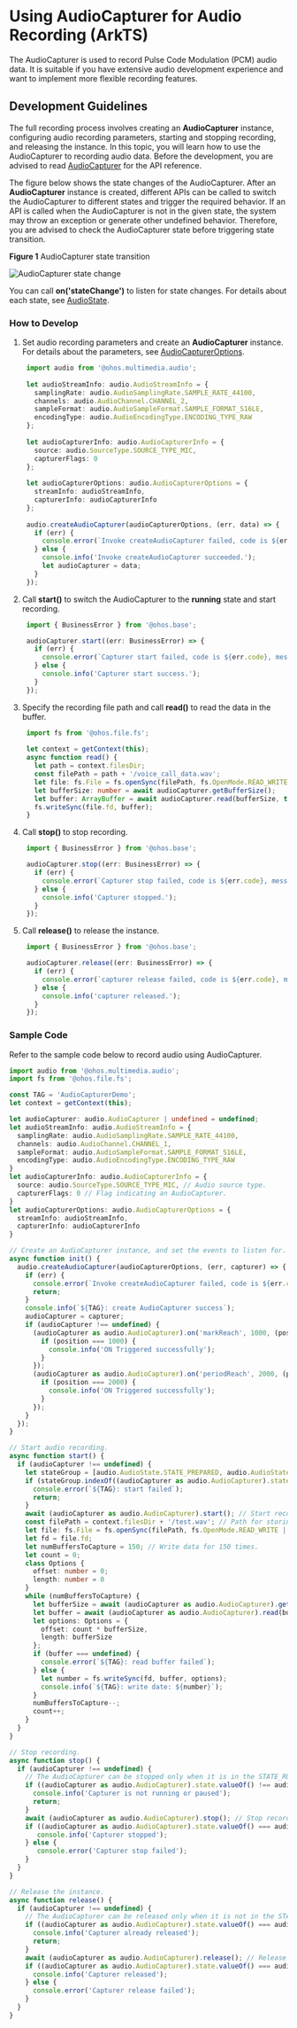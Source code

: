 # Using AudioCapturer for Audio Recording (ArkTS)

The AudioCapturer is used to record Pulse Code Modulation (PCM) audio data. It is suitable if you have extensive audio development experience and want to implement more flexible recording features.

## Development Guidelines

The full recording process involves creating an **AudioCapturer** instance, configuring audio recording parameters, starting and stopping recording, and releasing the instance. In this topic, you will learn how to use the AudioCapturer to recording audio data. Before the development, you are advised to read [AudioCapturer](../../reference/apis-audio-kit/js-apis-audio.md#audiocapturer8) for the API reference.

The figure below shows the state changes of the AudioCapturer. After an **AudioCapturer** instance is created, different APIs can be called to switch the AudioCapturer to different states and trigger the required behavior. If an API is called when the AudioCapturer is not in the given state, the system may throw an exception or generate other undefined behavior. Therefore, you are advised to check the AudioCapturer state before triggering state transition.

**Figure 1** AudioCapturer state transition

![AudioCapturer state change](figures/audiocapturer-status-change.png)

You can call **on('stateChange')** to listen for state changes. For details about each state, see [AudioState](../../reference/apis-audio-kit/js-apis-audio.md#audiostate8).

### How to Develop

1. Set audio recording parameters and create an **AudioCapturer** instance. For details about the parameters, see [AudioCapturerOptions](../../reference/apis-audio-kit/js-apis-audio.md#audiocaptureroptions8).
     
   ```ts
    import audio from '@ohos.multimedia.audio';
    
    let audioStreamInfo: audio.AudioStreamInfo = {
      samplingRate: audio.AudioSamplingRate.SAMPLE_RATE_44100,
      channels: audio.AudioChannel.CHANNEL_2,
      sampleFormat: audio.AudioSampleFormat.SAMPLE_FORMAT_S16LE,
      encodingType: audio.AudioEncodingType.ENCODING_TYPE_RAW
    };
    
    let audioCapturerInfo: audio.AudioCapturerInfo = {
      source: audio.SourceType.SOURCE_TYPE_MIC,
      capturerFlags: 0
    };
    
    let audioCapturerOptions: audio.AudioCapturerOptions = {
      streamInfo: audioStreamInfo,
      capturerInfo: audioCapturerInfo
    };
    
    audio.createAudioCapturer(audioCapturerOptions, (err, data) => {
      if (err) {
        console.error(`Invoke createAudioCapturer failed, code is ${err.code}, message is ${err.message}`);
      } else {
        console.info('Invoke createAudioCapturer succeeded.');
        let audioCapturer = data;
      }
    });
   ```

2. Call **start()** to switch the AudioCapturer to the **running** state and start recording.
     
   ```ts
    import { BusinessError } from '@ohos.base';
   
    audioCapturer.start((err: BusinessError) => {
      if (err) {
        console.error(`Capturer start failed, code is ${err.code}, message is ${err.message}`);
      } else {
        console.info('Capturer start success.');
      }
    });
   ```

3. Specify the recording file path and call **read()** to read the data in the buffer.
     
   ```ts
    import fs from '@ohos.file.fs';
    
    let context = getContext(this);
    async function read() {
      let path = context.filesDir;
      const filePath = path + '/voice_call_data.wav';
      let file: fs.File = fs.openSync(filePath, fs.OpenMode.READ_WRITE | fs.OpenMode.CREATE);
      let bufferSize: number = await audioCapturer.getBufferSize();
      let buffer: ArrayBuffer = await audioCapturer.read(bufferSize, true);
      fs.writeSync(file.fd, buffer);
    }
   ```

4. Call **stop()** to stop recording.
     
   ```ts
    import { BusinessError } from '@ohos.base';
   
    audioCapturer.stop((err: BusinessError) => {
      if (err) {
        console.error(`Capturer stop failed, code is ${err.code}, message is ${err.message}`);
      } else {
        console.info('Capturer stopped.');
      }
    });
   ```

5. Call **release()** to release the instance.
     
   ```ts
    import { BusinessError } from '@ohos.base';
   
    audioCapturer.release((err: BusinessError) => {
      if (err) {
        console.error(`capturer release failed, code is ${err.code}, message is ${err.message}`);
      } else {
        console.info('capturer released.');
      }
    });
   ```


### Sample Code

Refer to the sample code below to record audio using AudioCapturer.
  
```ts
import audio from '@ohos.multimedia.audio';
import fs from '@ohos.file.fs';

const TAG = 'AudioCapturerDemo';
let context = getContext(this);

let audioCapturer: audio.AudioCapturer | undefined = undefined;
let audioStreamInfo: audio.AudioStreamInfo = {
  samplingRate: audio.AudioSamplingRate.SAMPLE_RATE_44100,
  channels: audio.AudioChannel.CHANNEL_1,
  sampleFormat: audio.AudioSampleFormat.SAMPLE_FORMAT_S16LE,
  encodingType: audio.AudioEncodingType.ENCODING_TYPE_RAW
}
let audioCapturerInfo: audio.AudioCapturerInfo = {
  source: audio.SourceType.SOURCE_TYPE_MIC, // Audio source type.
  capturerFlags: 0 // Flag indicating an AudioCapturer.
}
let audioCapturerOptions: audio.AudioCapturerOptions = {
  streamInfo: audioStreamInfo,
  capturerInfo: audioCapturerInfo
}

// Create an AudioCapturer instance, and set the events to listen for.
async function init() {
  audio.createAudioCapturer(audioCapturerOptions, (err, capturer) => { // Create an AudioCapturer instance.
    if (err) {
      console.error(`Invoke createAudioCapturer failed, code is ${err.code}, message is ${err.message}`);
      return;
    }
    console.info(`${TAG}: create AudioCapturer success`);
    audioCapturer = capturer;
    if (audioCapturer !== undefined) {
      (audioCapturer as audio.AudioCapturer).on('markReach', 1000, (position: number) => { // Subscribe to the markReach event. A callback is triggered when the number of captured frames reaches 1000.
        if (position === 1000) {
          console.info('ON Triggered successfully');
        }
      });
      (audioCapturer as audio.AudioCapturer).on('periodReach', 2000, (position: number) => { // Subscribe to the periodReach event. A callback is triggered when the number of captured frames reaches 2000.
        if (position === 2000) {
          console.info('ON Triggered successfully');
        }
      });
    }
  });
}

// Start audio recording.
async function start() {
  if (audioCapturer !== undefined) {
    let stateGroup = [audio.AudioState.STATE_PREPARED, audio.AudioState.STATE_PAUSED, audio.AudioState.STATE_STOPPED];
    if (stateGroup.indexOf((audioCapturer as audio.AudioCapturer).state.valueOf()) === -1) { // Recording can be started only when the AudioCapturer is in the STATE_PREPARED, STATE_PAUSED, or STATE_STOPPED state.
      console.error(`${TAG}: start failed`);
      return;
    }
    await (audioCapturer as audio.AudioCapturer).start(); // Start recording.
    const filePath = context.filesDir + '/test.wav'; // Path for storing the recorded audio file.
    let file: fs.File = fs.openSync(filePath, fs.OpenMode.READ_WRITE | fs.OpenMode.CREATE); // Create the file if it does not exist.
    let fd = file.fd;
    let numBuffersToCapture = 150; // Write data for 150 times.
    let count = 0;
    class Options {
      offset: number = 0;
      length: number = 0
    }
    while (numBuffersToCapture) {
      let bufferSize = await (audioCapturer as audio.AudioCapturer).getBufferSize();
      let buffer = await (audioCapturer as audio.AudioCapturer).read(bufferSize, true);
      let options: Options = {
        offset: count * bufferSize,
        length: bufferSize
      };
      if (buffer === undefined) {
        console.error(`${TAG}: read buffer failed`);
      } else {
        let number = fs.writeSync(fd, buffer, options);
        console.info(`${TAG}: write date: ${number}`);
      }
      numBuffersToCapture--;
      count++;
    }
  }
}

// Stop recording.
async function stop() {
  if (audioCapturer !== undefined) {
    // The AudioCapturer can be stopped only when it is in the STATE_RUNNING or STATE_PAUSED state.
    if ((audioCapturer as audio.AudioCapturer).state.valueOf() !== audio.AudioState.STATE_RUNNING && (audioCapturer as audio.AudioCapturer).state.valueOf() !== audio.AudioState.STATE_PAUSED) {
      console.info('Capturer is not running or paused');
      return;
    }
    await (audioCapturer as audio.AudioCapturer).stop(); // Stop recording.
    if ((audioCapturer as audio.AudioCapturer).state.valueOf() === audio.AudioState.STATE_STOPPED) {
       console.info('Capturer stopped');
    } else {
       console.error('Capturer stop failed');
    }
  }
}

// Release the instance.
async function release() {
  if (audioCapturer !== undefined) {
    // The AudioCapturer can be released only when it is not in the STATE_RELEASED or STATE_NEW state.
    if ((audioCapturer as audio.AudioCapturer).state.valueOf() === audio.AudioState.STATE_RELEASED || (audioCapturer as audio.AudioCapturer).state.valueOf() === audio.AudioState.STATE_NEW) {
      console.info('Capturer already released');
      return;
    }
    await (audioCapturer as audio.AudioCapturer).release(); // Release resources.
    if ((audioCapturer as audio.AudioCapturer).state.valueOf() === audio.AudioState.STATE_RELEASED) {
      console.info('Capturer released');
    } else {
      console.error('Capturer release failed');
    }
  }
}
```
